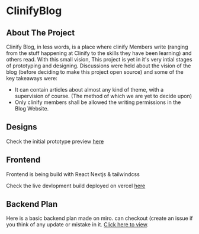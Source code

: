 # ClinifyBlog

<!-- ABOUT THE PROJECT -->
## About The Project

Clinify Blog, in less words, is a place where clinify Members write (ranging from the stuff happening at Clinify to the skills they have been learning) and others read. With this small vision, This project is yet in it's very intial stages of prototyping and designing.
Discussions were held about the vision of the blog (before deciding to make this project open source) and some of the key takeaways were:

- It can contain articles about almost any kind of theme, with a supervision of course. (The method of which we are yet to decide upon)
- Only clinify members shall be allowed the writing permissions in the Blog Website.

## Designs

Check the initial prototype preview [here](https://www.figma.com/proto/SXImQuBg7e6Cp0cwQsDhdu/Blog?node-id=1%3A104&scaling=scale-down-width&page-id=0%3A1)

## Frontend

Frontend is being build with React Nextjs & tailwindcss

Check the live devlopment build deployed on vercel [here](https://clinify-blog.vercel.app/)

## Backend Plan

Here is a basic backend plan made on miro. can checkout (create an issue if you think of any update or mistake in it.
[Click here to view](https://miro.com/app/board/o9J_lCYaPbU=/).

